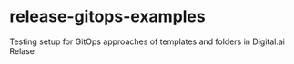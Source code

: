 # release-gitops-examples
Testing setup for GitOps approaches of templates and folders in Digital.ai Relase
